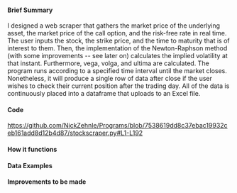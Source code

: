 #### Brief Summary
I designed a web scraper that gathers the market price of the underlying asset, the market price of the call option, and the risk-free rate in real time. 
The user inputs the stock, the strike price, and the time to maturity that is of interest to them. Then, the implementation of the Newton-Raphson method 
(with some improvements -- see later on) calculates the implied volatility at that instant. Furthermore, vega, volga, and ultima are calculated. The program runs
according to a specified time interval until the market closes. Nonetheless, it will produce a single row of data after close if the user wishes to check their current position
after the trading day. All of the data is continuously placed into a dataframe that uploads to an Excel file. 

#### Code
https://github.com/NickZehnle/Programs/blob/7538619dd8c37ebac19932ceb161add8d12b4d87/stockscraper.py#L1-L192
#### How it functions
#### Data Examples
#### Improvements to be made

